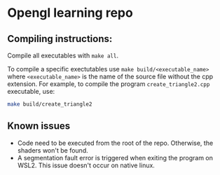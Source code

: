 # Opengl learning repo

## Compiling instructions:
Compile all executables with `make all`.

To compile a specific exectutables use `make build/<executable_name>` where `<executable_name>` is the name of the source file without the cpp extension. For example, to compile the program `create_triangle2.cpp` executable, use:

```bash
make build/create_triangle2
```

## Known issues
* Code need to be executed from the root of the repo. Otherwise, the shaders won't be found.
* A segmentation fault error is triggered when exiting the program on WSL2. This issue doesn't occur on native linux.